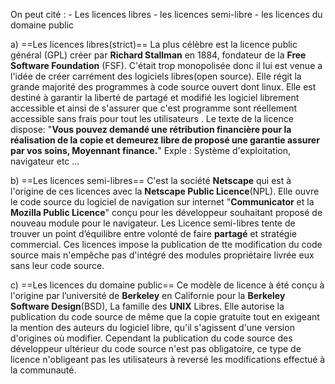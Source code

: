 

On peut cité :
	- Les licences libres 
	- les licences semi-libre
	- les licences du domaine public

a) ==Les licences libres(strict)==
	La plus célèbre est la licence public général (GPL) créer par **Richard Stallman** en 1884, fondateur de la **Free Software Foundation** (FSF). C'était trop monopolisée donc il lui est venue a l'idée de créer carrément des logiciels libres(open source). Elle régit la grande majorité des programmes à code source ouvert dont linux. 
	Elle est destiné à garantir la liberté de partagé et modifié les logiciel librement accessible et ainsi de s'assurer que c'est programme sont réellement accessible sans frais pour tout les utilisateurs . Le texte de la licence dispose: "**Vous pouvez demandé une rétribution financière pour la réalisation de la copie et demeurez libre de proposé une garantie assurer par vos soins, Moyennant finance.**" 
		Exple :  Système d'exploitation, navigateur etc ...
		
b) ==Les licences semi-libres==
	C'est la société **Netscape** qui est à l'origine de ces licences avec la **Netscape Public Licence**(NPL). Elle ouvre le code source du logiciel de navigation sur internet "**Communicator** et la **Mozilla Public Licence**" conçu pour les développeur souhaitant proposé de nouveau module pour le navigateur.
	Les Licence semi-libres tente de trouver un point d’équilibre entre volonté de faire **partagé** et stratégie commercial. Ces licences impose la publication de tte modification du code source mais n'empêche pas d'intégré des modules propriétaire livrée eux sans leur code source.

c) ==Les licences du domaine public==
	Ce modèle de licence à été conçu à l'origine par l’université de **Berkeley** en Californie pour la **Berkeley Software Design**(BSD), La famille des **UNIX** Libres. Elle autorise la publication du code source de même que la copie gratuite tout en exigeant la mention des auteurs du logiciel libre, qu'il s'agissent d'une version d'origines où modifier. Cependant la publication du code source des développeur ultérieur du code source n'est pas obligatoire, ce type de licence n'obligeant pas les utilisateurs à reversé les modifications effectué à la communauté.